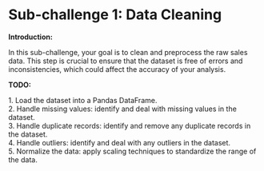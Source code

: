 # Sub-challenge 1: Data Cleaning

**Introduction:**
<p>
    In this sub-challenge, your goal is to clean and preprocess the raw sales data. This step is crucial to ensure that the dataset is free of errors and inconsistencies, which could affect the accuracy of your analysis.
</p>

**TODO:**
<p>
    1. Load the dataset into a Pandas DataFrame.<br>
    2. Handle missing values: identify and deal with missing values in the dataset.<br>
    3. Handle duplicate records: identify and remove any duplicate records in the dataset.<br>
    4. Handle outliers: identify and deal with any outliers in the dataset.<br>
    5. Normalize the data: apply scaling techniques to standardize the range of the data.<br>
</p>